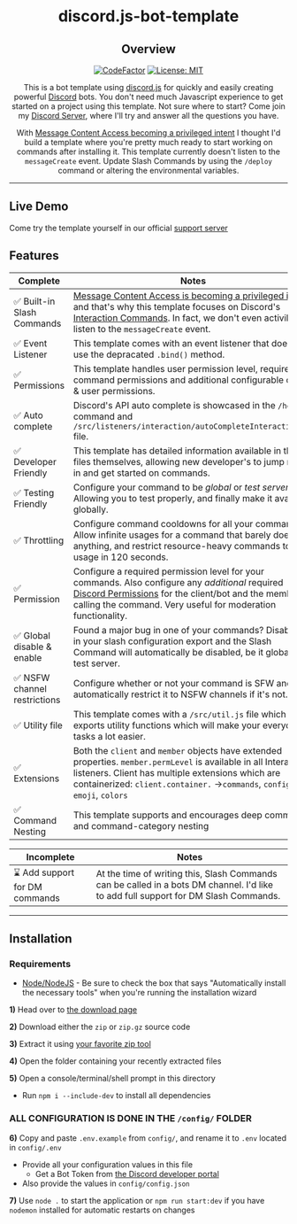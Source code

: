 <div align="center">

# discord.js-bot-template
## Overview
[![CodeFactor](https://www.codefactor.io/repository/github/mirasaki/discord.js-bot-template/badge)](https://www.codefactor.io/repository/github/mirasaki/discord.js-bot-template)
[![License: MIT](https://img.shields.io/badge/License-MIT-yellow.svg)](https://opensource.org/licenses/MIT)

This is a bot template using [discord.js](https://github.com/discordjs/discord.js "discord.js on Github") for quickly and easily creating powerful [Discord](https://discord.com/ "Official Discord Website") bots. You don't need much Javascript experience to get started on a project using this template. Not sure where to start? Come join my [Discord Server](https://discord.gg/E3xejZRUFB), where I'll try and answer all the questions you have.

With [Message Content Access becoming a privileged intent](https://support-dev.discord.com/hc/en-us/articles/4404772028055-Message-Content-Access-Deprecation-for-Verified-Bots "source") I thought I'd build a template where you're pretty much ready to start working on commands after installing it. This template currently doesn't listen to the `messageCreate` event. Update Slash Commands by using the `/deploy` command or altering the environmental variables.
</div>

---
## Live Demo
Come try the template yourself in our official [support server](https://discord.gg/E3xejZRUFB)

## Features
Complete | Notes
-------- | ---------
✅ Built-in Slash Commands | [Message Content Access is becoming a privileged intent](https://support-dev.discord.com/hc/en-us/articles/4404772028055-Message-Content-Access-Deprecation-for-Verified-Bots "source") and that's why this template focuses on Discord's [Interaction Commands](https://discord.com/developers/docs/interactions/receiving-and-responding#interactions "Discord Interaction Documentation"). In fact, we don't even activily listen to the `messageCreate` event.
✅ Event Listener | This template comes with an event listener that doesn't use the depracated `.bind()` method.
✅ Permissions | This template handles user permission level, required command permissions and additional configurable client & user permissions.
✅ Auto complete | Discord's API auto complete is showcased in the `/help` command and `/src/listeners/interaction/autoCompleteInteraction.js` file.
✅ Developer Friendly | This template has detailed information available in the files themselves, allowing new developer's to jump right in and get started on commands.
✅ Testing Friendly | Configure your command to be *global* or *test server only*. Allowing you to test properly, and finally make it available globally.
✅ Throttling | Configure command cooldowns for all your commands. Allow infinite usages for a command that barely does anything, and restrict resource-heavy commands to 1 usage in 120 seconds.
✅ Permission | Configure a required permission level for your commands. Also configure any *additional* required [Discord Permissions](https://discord.com/developers/docs/topics/permissions#permissions-bitwise-permission-flags "All available permissions") for the client/bot and the member calling the command. Very useful for moderation functionality.
✅ Global disable & enable | Found a major bug in one of your commands? Disable it in your slash configuration export and the Slash Command will automatically be disabled, be it global or test server.
✅ NSFW channel restrictions | Configure whether or not your command is SFW and automatically restrict it to NSFW channels if it's not.
✅ Utility file | This template comes with a `/src/util.js` file which exports utility functions which will make your everyday tasks a lot easier.
✅ Extensions | Both the `client` and `member` objects have extended properties. `member.permLevel` is available in all Interaction listeners. Client has multiple extensions which are containerized: `client.container.` ->`commands`, `config`, `emoji`, `colors`
✅ Command Nesting | This template supports and encourages deep command and command-category nesting

Incomplete | Notes
---------- | -----
⌛ Add support for DM commands | At the time of writing this, Slash Commands can be called in a bots DM channel. I'd like to add full support for DM Slash Commands.

---

## Installation
### Requirements
- [Node/NodeJS](https://nodejs.org/en/) - Be sure to check the box that says "Automatically install the necessary tools" when you're running the installation wizard

**1)** Head over to [the download page](https://github.com/Mirasaki/discord.js-bot-template/releases/)

**2)** Download either the `zip` or `zip.gz` source code

**3)** Extract it using [your favorite zip tool](https://www.rarlab.com/download.htm)

**4)** Open the folder containing your recently extracted files

**5)** Open a console/terminal/shell prompt in this directory
- Run `npm i --include-dev` to install all dependencies

### ALL CONFIGURATION IS DONE IN THE `/config/` FOLDER

**6)** Copy and paste `.env.example` from `config/`, and rename it to `.env` located in `config/.env`
  - Provide all your configuration values in this file
    * Get a Bot Token from [the Discord developer portal](https://www.discord.com/developers)
  - Also provide the values in `config/config.json`

**7)** Use `node .` to start the application or `npm run start:dev` if you have `nodemon` installed for automatic restarts on changes